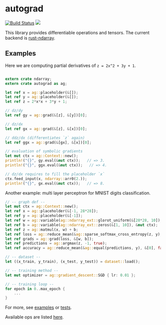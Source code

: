 # autograd

[![Build Status](https://travis-ci.org/raskr/rust-autograd.svg?branch=master)](https://travis-ci.org/raskr/rust-autograd)
[![](http://meritbadge.herokuapp.com/autograd)](https://crates.io/crates/autograd)

This library provides differentiable operations and tensors.
The current backend is [rust-ndarray](https://github.com/bluss/rust-ndarray).

## Examples
Here we are computing partial derivatives of `z = 2x^2 + 3y + 1`.

```rust

extern crate ndarray;
extern crate autograd as ag;

let ref x = ag::placeholder(&[]);
let ref y = ag::placeholder(&[]);
let ref z = 2*x*x + 3*y + 1;

// dz/dy
let ref gy = ag::grad(&[z], &[y])[0];

// dz/dx
let ref gx = ag::grad(&[z], &[x])[0];

// ddz/dx (differentiates `z` again)
let ref ggx = ag::grad(&[gx], &[x])[0];

// evaluation of symbolic gradients
let mut ctx = ag::Context::new();
println!("{}", gy.eval(&mut ctx));   // => 3.
println!("{}", ggx.eval(&mut ctx));   // => 4.

// dz/dx requires to fill the placeholder `x`
ctx.feed_input(x, ndarray::arr0(2.));
println!("{}", gx.eval(&mut ctx));   // => 8.
```

Another example: multi layer perceptron for MNIST digits classification.

```rust
// -- graph def --
let mut ctx = ag::Context::new();
let ref x = ag::placeholder(&[-1, 28*28]);
let ref y = ag::placeholder(&[-1]);
let ref w = ag::variable(ag::ndarray_ext::glorot_uniform(&[28*28, 10]), &mut ctx);
let ref b = ag::variable(ag::ndarray_ext::zeros(&[1, 10]), &mut ctx);
let ref z = ag::matmul(x, w) + b;
let ref loss = ag::reduce_mean(&ag::sparse_softmax_cross_entropy(z, y), &[0], false);
let ref grads = ag::grad(loss, &[w, b]);
let ref predictions = ag::argmax(z, -1, true);
let ref accuracy = ag::reduce_mean(&ag::equal(predictions, y), &[0], false);

// -- dataset --
let ((x_train, y_train), (x_test, y_test)) = dataset::load();

// -- training method --
let mut optimizer = ag::gradient_descent::SGD { lr: 0.01 };

// -- training loop --
for epoch in 0..max_epoch {
    ...
}

```
For more, see 
[examples](https://github.com/raskr/rust-autograd/tree/master/examples) or
[tests](https://github.com/raskr/rust-autograd/tree/master/tests). 

Available ops are listed [here](https://docs.rs/autograd/0.6.1/autograd/ops/index.html).

